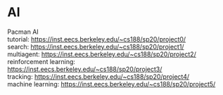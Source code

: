 # AI
Pacman AI
</br> tutorial: https://inst.eecs.berkeley.edu/~cs188/sp20/project0/
</br> search: https://inst.eecs.berkeley.edu/~cs188/sp20/project1/
</br> multiagent: https://inst.eecs.berkeley.edu/~cs188/sp20/project2/
</br> reinforcement learning: https://inst.eecs.berkeley.edu/~cs188/sp20/project3/
</br> tracking: https://inst.eecs.berkeley.edu/~cs188/sp20/project4/
</br> machine learning: https://inst.eecs.berkeley.edu/~cs188/sp20/project5/
